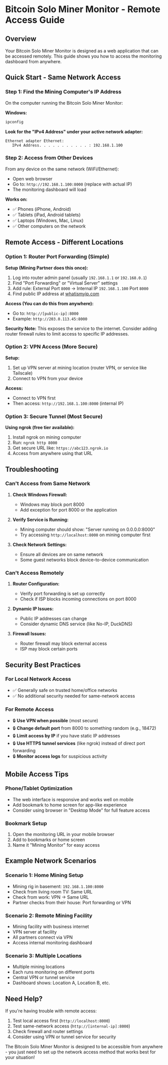 # Bitcoin Solo Miner Monitor - Remote Access Guide

## Overview
Your Bitcoin Solo Miner Monitor is designed as a web application that can be accessed remotely. This guide shows you how to access the monitoring dashboard from anywhere.

## Quick Start - Same Network Access

### Step 1: Find the Mining Computer's IP Address
On the computer running the Bitcoin Solo Miner Monitor:

**Windows:**
```cmd
ipconfig
```

**Look for the "IPv4 Address" under your active network adapter:**
```
Ethernet adapter Ethernet:
   IPv4 Address. . . . . . . . . . . : 192.168.1.100
```

### Step 2: Access from Other Devices
From any device on the same network (WiFi/Ethernet):
- Open web browser
- Go to: `http://192.168.1.100:8000` (replace with actual IP)
- The monitoring dashboard will load

**Works on:**
- ✅ Phones (iPhone, Android)
- ✅ Tablets (iPad, Android tablets)  
- ✅ Laptops (Windows, Mac, Linux)
- ✅ Other computers on the network

## Remote Access - Different Locations

### Option 1: Router Port Forwarding (Simple)

**Setup (Mining Partner does this once):**
1. Log into router admin panel (usually `192.168.1.1` or `192.168.0.1`)
2. Find "Port Forwarding" or "Virtual Server" settings
3. Add rule: External Port `8000` → Internal IP `192.168.1.100` Port `8000`
4. Find public IP address at [whatismyip.com](https://whatismyip.com)

**Access (You can do this from anywhere):**
- Go to: `http://[public-ip]:8000`
- Example: `http://203.0.113.45:8000`

**Security Note:** This exposes the service to the internet. Consider adding router firewall rules to limit access to specific IP addresses.

### Option 2: VPN Access (More Secure)

**Setup:**
1. Set up VPN server at mining location (router VPN, or service like Tailscale)
2. Connect to VPN from your device

**Access:**
- Connect to VPN first
- Then access: `http://192.168.1.100:8000` (internal IP)

### Option 3: Secure Tunnel (Most Secure)

**Using ngrok (free tier available):**
1. Install ngrok on mining computer
2. Run: `ngrok http 8000`
3. Get secure URL like: `https://abc123.ngrok.io`
4. Access from anywhere using that URL

## Troubleshooting

### Can't Access from Same Network
1. **Check Windows Firewall:**
   - Windows may block port 8000
   - Add exception for port 8000 or the application

2. **Verify Service is Running:**
   - Mining computer should show: "Server running on 0.0.0.0:8000"
   - Try accessing `http://localhost:8000` on mining computer first

3. **Check Network Settings:**
   - Ensure all devices are on same network
   - Some guest networks block device-to-device communication

### Can't Access Remotely
1. **Router Configuration:**
   - Verify port forwarding is set up correctly
   - Check if ISP blocks incoming connections on port 8000

2. **Dynamic IP Issues:**
   - Public IP addresses can change
   - Consider dynamic DNS service (like No-IP, DuckDNS)

3. **Firewall Issues:**
   - Router firewall may block external access
   - ISP may block certain ports

## Security Best Practices

### For Local Network Access
- ✅ Generally safe on trusted home/office networks
- ✅ No additional security needed for same-network access

### For Remote Access
- 🔒 **Use VPN when possible** (most secure)
- 🔒 **Change default port** from 8000 to something random (e.g., 18472)
- 🔒 **Limit access by IP** if you have static IP addresses
- 🔒 **Use HTTPS tunnel services** (like ngrok) instead of direct port forwarding
- 🔒 **Monitor access logs** for suspicious activity

## Mobile Access Tips

### Phone/Tablet Optimization
- The web interface is responsive and works well on mobile
- Add bookmark to home screen for app-like experience
- Consider using browser in "Desktop Mode" for full feature access

### Bookmark Setup
1. Open the monitoring URL in your mobile browser
2. Add to bookmarks or home screen
3. Name it "Mining Monitor" for easy access

## Example Network Scenarios

### Scenario 1: Home Mining Setup
- Mining rig in basement: `192.168.1.100:8000`
- Check from living room TV: Same URL
- Check from work: VPN → Same URL
- Partner checks from their house: Port forwarding or VPN

### Scenario 2: Remote Mining Facility  
- Mining facility with business internet
- VPN server at facility
- All partners connect via VPN
- Access internal monitoring dashboard

### Scenario 3: Multiple Locations
- Multiple mining locations
- Each runs monitoring on different ports
- Central VPN or tunnel service
- Dashboard shows: Location A, Location B, etc.

## Need Help?

If you're having trouble with remote access:
1. Test local access first (`http://localhost:8000`)
2. Test same-network access (`http://[internal-ip]:8000`)
3. Check firewall and router settings
4. Consider using VPN or tunnel service for security

The Bitcoin Solo Miner Monitor is designed to be accessible from anywhere - you just need to set up the network access method that works best for your situation!